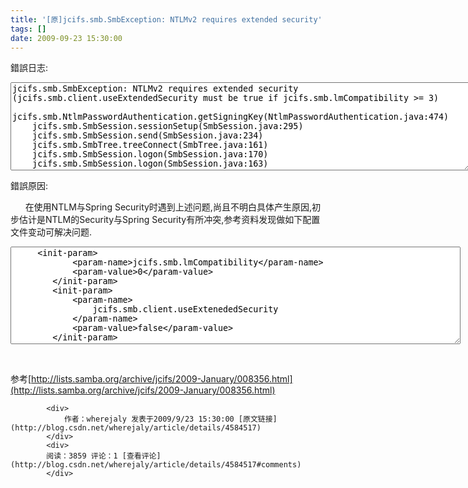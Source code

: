 ```yaml
---
title: '[原]jcifs.smb.SmbException: NTLMv2 requires extended security'
tags: []
date: 2009-09-23 15:30:00
---
```


錯誤日志:

<textarea cols="89" rows="9" name="code" class="java">jcifs.smb.SmbException: NTLMv2 requires extended security (jcifs.smb.client.useExtendedSecurity must be true if jcifs.smb.lmCompatibility &gt;= 3)
	jcifs.smb.NtlmPasswordAuthentication.getSigningKey(NtlmPasswordAuthentication.java:474)
	jcifs.smb.SmbSession.sessionSetup(SmbSession.java:295)
	jcifs.smb.SmbSession.send(SmbSession.java:234)
	jcifs.smb.SmbTree.treeConnect(SmbTree.java:161)
	jcifs.smb.SmbSession.logon(SmbSession.java:170)
	jcifs.smb.SmbSession.logon(SmbSession.java:163)
</textarea> 

錯誤原因:

&nbsp;&nbsp;&nbsp;&nbsp;&nbsp; 在使用NTLM与Spring Security时遇到上述问题,尚且不明白具体产生原因,初步估计是NTLM的Security与Spring Security有所冲突,参考资料发现做如下配置文件变动可解决问题.

<textarea cols="87" rows="10" name="code" class="java">		&lt;init-param&gt;
			&lt;param-name&gt;jcifs.smb.lmCompatibility&lt;/param-name&gt;
			&lt;param-value&gt;0&lt;/param-value&gt;
		&lt;/init-param&gt;
		&lt;init-param&gt;
			&lt;param-name&gt;
				jcifs.smb.client.useExtenededSecurity
			&lt;/param-name&gt;
			&lt;param-value&gt;false&lt;/param-value&gt;
		&lt;/init-param&gt;</textarea> 

&nbsp;

参考[http://lists.samba.org/archive/jcifs/2009-January/008356.html](http://lists.samba.org/archive/jcifs/2009-January/008356.html)

            <div>
                作者：wherejaly 发表于2009/9/23 15:30:00 [原文链接](http://blog.csdn.net/wherejaly/article/details/4584517)
            </div>
            <div>
            阅读：3859 评论：1 [查看评论](http://blog.csdn.net/wherejaly/article/details/4584517#comments)
            </div>